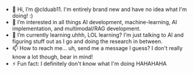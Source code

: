 - 👋 Hi, I’m @clduab11. I'm entirely brand new and have no idea what I'm doing! :)
- 👀 I’m interested in all things AI development, machine-learning, AI implementation, and multimodal/RAG development.
- 🌱 I’m currently learning uhhh, LOL learning? I'm just talking to AI and figuring stuff out as I go and doing the research in between.
- 📫 How to reach me... uh, send me a message I guess? I don't really know a lot though, bear in mind!
- ⚡ Fun fact: I definitely don't know what I'm doing HAHAHAHA

<!---
clduab11/clduab11 is a ✨ special ✨ repository because its `README.md` (this file) appears on your GitHub profile.
You can click the Preview link to take a look at your changes.
--->
